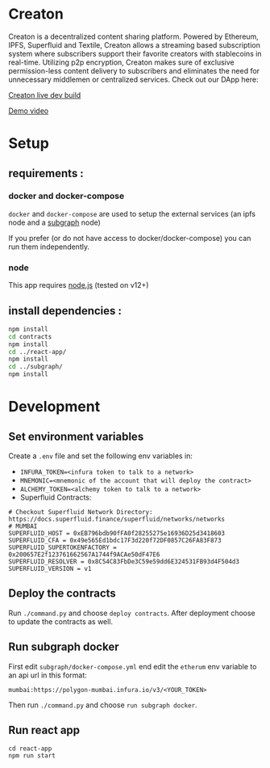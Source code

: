 <!--   -->
# Creaton

Creaton is a decentralized content sharing platform. Powered by Ethereum, IPFS, Superfluid and Textile, Creaton allows a streaming based subscription system where subscribers support their favorite creators with stablecoins in real-time. Utilizing p2p encryption, Creaton makes sure of exclusive permission-less content delivery to subscribers and eliminates the need for unnecessary middlemen or centralized services. Check out our DApp here:

[Creaton live dev build](https://creaton.on.fleek.co/)

[Demo video](https://youtu.be/XXc1__LGxWw)

# Setup

## requirements :

### docker and docker-compose

`docker` and `docker-compose` are used to setup the external services (an ipfs node and a [subgraph](https://thegraph.com) node)

If you prefer (or do not have access to docker/docker-compose) you can run them independently. 

### node

This app requires [node.js](https://nodejs.org/) (tested on v12+)


## install dependencies :

```bash
npm install
cd contracts
npm install
cd ../react-app/
npm install
cd ../subgraph/
npm install
```

# Development
## Set environment variables
Create a `.env` file and set the following env variables in:
- `INFURA_TOKEN=<infura token to talk to a network>`
- `MNEMONIC=<mnemonic of the account that will deploy the contract>`
- `ALCHEMY_TOKEN=<alchemy token to talk to a network>`
- Superfluid Contracts:
```
# Checkout Superfluid Network Directory: https://docs.superfluid.finance/superfluid/networks/networks
# MUMBAI
SUPERFLUID_HOST = 0xEB796bdb90fFA0f28255275e16936D25d3418603
SUPERFLUID_CFA = 0x49e565Ed1bdc17F3d220f72DF0857C26FA83F873
SUPERFLUID_SUPERTOKENFACTORY = 0x200657E2f123761662567A1744f9ACAe50dF47E6
SUPERFLUID_RESOLVER = 0x8C54C83FbDe3C59e59dd6E324531FB93d4F504d3
SUPERFLUID_VERSION = v1
```

## Deploy the contracts

Run `./command.py` and choose `deploy contracts`. After deployment choose to update the contracts as well.

## Run subgraph docker
First edit `subgraph/docker-compose.yml` end edit the `etherum` env variable to an api url in this format:
```
mumbai:https://polygon-mumbai.infura.io/v3/<YOUR_TOKEN>
```

Then run `./command.py` and choose `run subgraph docker`.

## Run react app
```
cd react-app
npm run start
```

